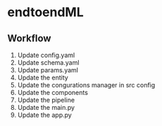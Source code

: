 # endtoendML


## Workflow

1. Update config.yaml
2. Update schema.yaml
3. Update params.yaml
4. Update the entity
5. Update the congurations manager in src config
6. Update the components
7. Update the pipeline
8. Update the main.py
9. Update the app.py